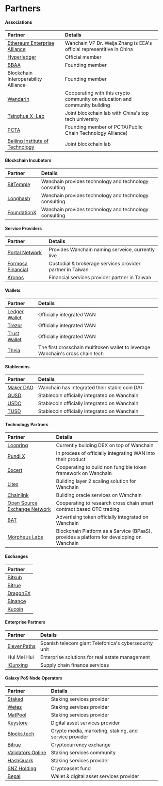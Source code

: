 # Partners

#### Associations
| **Partner**  |**Details**   |
|:---|:---|
|[Ethereum Enterprise Alliance](https://entethalliance.org/)| Wanchain VP Dr. Weija Zhang is EEA's official representitive in China |
|[Hyperledger](https://hyperledger.org)| Official member |
|[BBAA](http://www.bbaachina.org.cn/en/)| Founding member |
|Blockchain Interoperability Alliance| Founding member|
|[Wandarin](http://wandarin.org/?lang=en)| Cooperating with this crypto community on education and community building|
|[Tsinghua X-Lab](http://www.x-lab.tsinghua.edu.cn/en/)| Joint blockchain lab with China's top tech university |
|[PCTA](https://bitsclubvp.io/pcta.html)| Founding member of PCTA(Public Chain Technology Alliance)|
|[Beijing Institute of Technology](http://english.bit.edu.cn/)| Joint blockchain lab|


#### Blockchain Incubators
| **Partner**  |**Details**   |
|:---|:---|
|[BitTemple](https://bittemple.io/)| Wanchain provides technology and technology consulting |
|[Longhash](https://www.longhash.com/)|Wanchain provides technology and technology consulting |
|[FoundationX](https://www.foundationx.io/)|Wanchain provides technology and technology consulting |

#### Service Providers
| **Partner**  |**Details**   |
|:---|:---|
|[Portal Network](https://www.portal.network/)| Provides Wanchain naming serveice, currently live |
|[Formosa Financial](https://www.formosa.financial/)| Custodial & brokerage services provider partner in Taiwan|
|[Kronos](https://kronostoken.com/) |Financial services provider partner in Taiwan|


#### Wallets
| **Partner**  |**Details**   |
|:---|:---|
|[Ledger Wallet](https://www.ledger.com/)| Officially integrated WAN|
|[Trezor](https://trezor.io/)| Officially integrated WAN|
|[Trust Wallet](https://trustwallet.com/)|Officially integrated WAN |
|[Theia](http://www.thachain.org/)| The first crosschain multitoken wallet to leverage Wanchain's cross chain tech |

#### Stablecoins
| **Partner**  |**Details**   |
|:---|:---|
|[Maker DAO](https://makerdao.com/en/)| Wanchain has integrated their stable coin DAI|
|[GUSD](https://gemini.com/dollar/)| Stablecoin officially integrated on Wanchain|
|[USDC](https://www.circle.com/en/usdc)| Stablecoin officially integrated on Wanchain|
|[TUSD](https://www.trusttoken.com/trueusd/)| Stablecoin officially integrated on Wanchain|

#### Technology Partners
| **Partner**  |**Details**   |
|:---|:---|
|[Loopring](https://loopring.org/)| Currently building DEX on top of Wanchain|
|[Pundi X](https://pundix.com/)| In process of officially integrating WAN into their product|
|[0xcert](https://0xcert.org/)|Cooperating to build non fungible token framework on Wanchain |
|[Litex](http://litex.io/)| Building layer 2 scaling solution for Wanchain|
|[Chainlink](https://chain.link)|Building oracle services on Wanchain|
|[Open Source Exchange Network](https://www.osen.io/)| Cooperating to research cross chain smart contract based OTC trading|
|[BAT](https://basicattentiontoken.org/)| Advertising token officially integrated on Wanchain|
|[Morpheus Labs](https://morpheuslabs.io/)|Blockchain Platform as a Service (BPaaS), provides a platform for developing on Wanchain|


#### Exchanges 
| **Partner**  |
|:---|
|[Bitkub](https://www.bitkub.com/)|  
|[Bitrue](https://www.bitrue.com/)| 
|[DragonEX](https://dragonex.io/en-us/)| 
|[Binance](https://www.binance.com/en)| 
|[Kucoin](https://www.kucoin.com/#/)| 

#### Enterprise Partners
| **Partner**  |**Details**   |
|:---|:---|
|[ElevenPaths](https://www.elevenpaths.com/index.html)|Spanish telecom giant Telefonica's cybersecurity unit|
|Hui Mei Hui| Enterprise solutions for real estate management |
|[iQunxing](https://www.iqunxing.com/)| Supply chain finance services |

#### Galaxy PoS Node Operators
| **Partner**  |**Details**   |
|:---|:---|
|[Staked](https://staked.us/)|Staking services provider|
|[Wetez](https://www.wetez.io/)|Staking services provider|
|[MatPool](https://matpool.io/)|Staking services provider|
|[Keystore](https://www.keystore.com/#/)|Digital asset services provider|
|[Blocks.tech](https://blocks.tech/)|Crypto media, marketing, staking, and service provider|
|[Bitrue](https://www.bitrue.com/)|Cryptocurrency exchange|
|[Validators.Online](https://validators.online/)|Staking services community|
|[HashQuark](https://www.hashquark.io/#/supernode)|Staking services provider|
|[SNZ Holding](https://snzholding.com/)|Cryptoasset fund|
|[Bepal](https://www.bepal.pro/)|Wallet & digital asset services provider|


